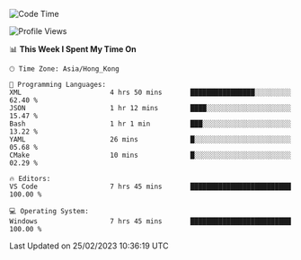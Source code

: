 <!--START_SECTION:waka-->
![Code Time](http://img.shields.io/badge/Code%20Time-36%20hrs%2013%20mins-blue)

![Profile Views](http://img.shields.io/badge/Profile%20Views-5-blue)

📊 **This Week I Spent My Time On** 

```text
🕑︎ Time Zone: Asia/Hong_Kong

💬 Programming Languages: 
XML                      4 hrs 50 mins       ████████████████░░░░░░░░░   62.40 % 
JSON                     1 hr 12 mins        ████░░░░░░░░░░░░░░░░░░░░░   15.47 % 
Bash                     1 hr 1 min          ███░░░░░░░░░░░░░░░░░░░░░░   13.22 % 
YAML                     26 mins             █░░░░░░░░░░░░░░░░░░░░░░░░   05.68 % 
CMake                    10 mins             █░░░░░░░░░░░░░░░░░░░░░░░░   02.29 % 

🔥 Editors: 
VS Code                  7 hrs 45 mins       █████████████████████████   100.00 % 

💻 Operating System: 
Windows                  7 hrs 45 mins       █████████████████████████   100.00 % 
```


 Last Updated on 25/02/2023 10:36:19 UTC
<!--END_SECTION:waka-->
